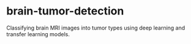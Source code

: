 # brain-tumor-detection
Classifying brain MRI images into tumor types using deep learning and transfer learning models.
